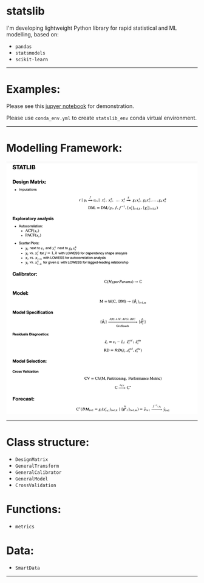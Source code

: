 # statslib
I'm developing lightweight Python library for rapid statistical and ML modelling, based on:
* `pandas`
* `statsmodels`
* `scikit-learn`

***
# Examples:

Please see this [jupyer notebook](https://nbviewer.jupyter.org/github/ashubertt/statslib/blob/main/docs/Statslib%20Demo.ipynb) for demonstration. 

Please use `conda_env.yml` to create `statslib_env` conda virtual environment.

***
# Modelling Framework:

![alt text](docs/Modelling_Framework.png)

***
# Class structure:
* `DesignMatrix`
* `GeneralTransform`  
* `GeneralCalibrator`
* `GeneralModel`
* `CrossValidation`


# Functions:
* `metrics`

# Data:
* `SmartData`

***

